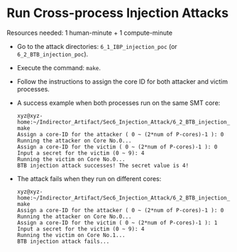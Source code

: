 # Run Cross-process Injection Attacks

Resources needed: 1 human-minute + 1 compute-minute

* Go to the attack directories: `6_1_IBP_injection_poc` (or `6_2_BTB_injection_poc`).
* Execute the command: `make`.
* Follow the instructions to assign the core ID for both attacker and victim processes.
* A success example when both processes run on the same SMT core:

    ```
    xyz@xyz-home:~/Indirector_Artifact/Sec6_Injection_Attack/6_2_BTB_injection_poc$ make
    Assign a core-ID for the attacker ( 0 ~ (2*num of P-cores)-1 ): 0
    Running the attacker on Core No.0...
    Assign a core-ID for the victim ( 0 ~ (2*num of P-cores)-1 ): 0
    Input a secret for the victim (0 ~ 9): 4
    Running the victim on Core No.0...
    BTB injection attack successes! The secret value is 4!
    ```

* The attack fails when they run on different cores:
    ```
    xyz@xyz-home:~/Indirector_Artifact/Sec6_Injection_Attack/6_2_BTB_injection_poc$ make
    Assign a core-ID for the attacker ( 0 ~ (2*num of P-cores)-1 ): 0
    Running the attacker on Core No.0...
    Assign a core-ID for the victim ( 0 ~ (2*num of P-cores)-1 ): 1
    Input a secret for the victim (0 ~ 9): 4
    Running the victim on Core No.1...
    BTB injection attack fails...
    ```